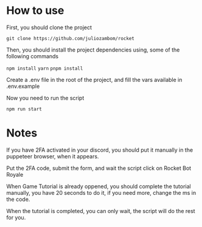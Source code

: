 # How to use

First, you should clone the project

`git clone https://github.com/juliozambom/rocket`

Then, you should install the project dependencies using, some of the following commands

`npm install`
`yarn`
`pnpm install`

Create a .env file in the root of the project, and fill the vars available in .env.example

Now you need to run the script

`npm run start`


# Notes

If you have 2FA activated in your discord, you should put it manually in the puppeteer browser, when it appears.

Put the 2FA code, submit the form, and wait the script click on Rocket Bot Royale

When Game Tutorial is already oppened, you should complete the tutorial manually, you have 20 seconds to do it, if you need more, change the ms in the code.

When the tutorial is completed, you can only wait, the script will do the rest for you.



